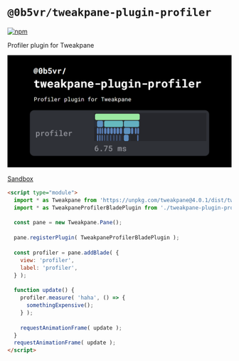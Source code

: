 # `@0b5vr/tweakpane-plugin-profiler`

[![npm](https://img.shields.io/npm/v/@0b5vr/tweakpane-plugin-profiler?logo=npm&style=flat-square)](https://www.npmjs.com/package/@0b5vr/tweakpane-plugin-profiler)

Profiler plugin for Tweakpane

![tweakpane-plugin-profiler](https://github.com/0b5vr/tweakpane-plugin-profiler/raw/dev/readme-images/tweakpane-plugin-profiler.png)

[Sandbox](https://0b5vr.github.io/tweakpane-plugin-profiler)

```html
<script type="module">
  import * as Tweakpane from 'https://unpkg.com/tweakpane@4.0.1/dist/tweakpane.js';
  import * as TweakpaneProfilerBladePlugin from './tweakpane-plugin-profiler.js';

  const pane = new Tweakpane.Pane();

  pane.registerPlugin( TweakpaneProfilerBladePlugin );

  const profiler = pane.addBlade( {
    view: 'profiler',
    label: 'profiler',
  } );

  function update() {
    profiler.measure( 'haha', () => {
      somethingExpensive();
    } );

    requestAnimationFrame( update );
  }
  requestAnimationFrame( update );
</script>
```
